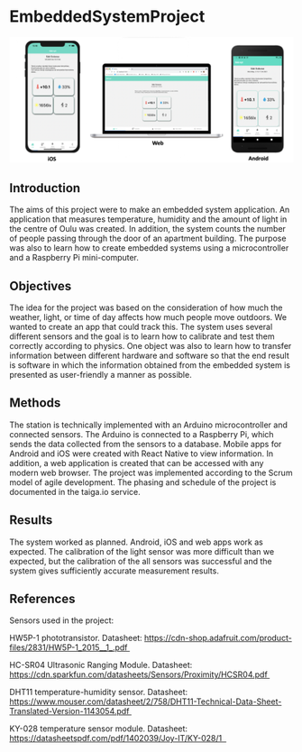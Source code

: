 # EmbeddedSystemProject

![React Native apps](/ReactNativeApps.png)

## Introduction
The aims of this project were to make an embedded system application. An application that measures temperature, humidity and the amount of light in the centre of Oulu  was created. In addition, the system counts the number of people passing through the door of an apartment building. The purpose was also to learn how to create embedded systems using a microcontroller and a Raspberry Pi mini-computer. 

## Objectives
The idea for the project was based on the consideration of how much the weather, light, or time of day affects how much people move outdoors. We wanted to create an app that could track this.
The system uses several different sensors and the goal is to learn how to calibrate and test them correctly according to physics. 
One object was also to learn how to transfer information between different hardware and software so that the end result is software in which the information obtained from the embedded system is presented as user-friendly a manner as possible. 

## Methods
The station is technically implemented with an Arduino microcontroller and connected sensors. The Arduino is connected to a Raspberry Pi, which sends the data collected from the sensors to a database. 
Mobile apps for Android and iOS were created with React Native to view information. In addition, a web application is created that can be accessed with any modern web browser. 
The project was implemented according to the Scrum model of agile development. The phasing and schedule of the project is documented in the taiga.io service.

## Results
The system worked as planned. Android, iOS and web apps work as expected.
The calibration of the light sensor was more difficult than we expected, but the calibration of the all sensors was successful and the system gives sufficiently accurate measurement results.

## References
Sensors used in the project:

HW5P-1 phototransistor. Datasheet: https://cdn-shop.adafruit.com/product-files/2831/HW5P-1_2015__1_.pdf 

HC-SR04 Ultrasonic Ranging Module. Datasheet: https://cdn.sparkfun.com/datasheets/Sensors/Proximity/HCSR04.pdf 

DHT11 temperature-humidity sensor. Datasheet: https://www.mouser.com/datasheet/2/758/DHT11-Technical-Data-Sheet-Translated-Version-1143054.pdf 

KY-028 temperature sensor module. Datasheet: https://datasheetspdf.com/pdf/1402039/Joy-IT/KY-028/1  
